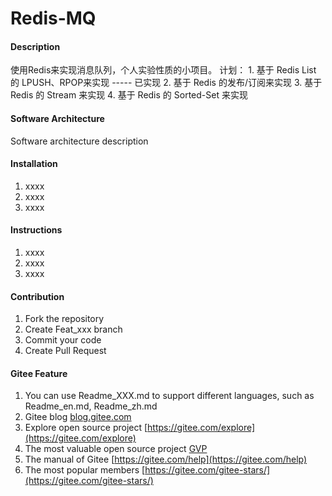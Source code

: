 # Redis-MQ

#### Description
使用Redis来实现消息队列，个人实验性质的小项目。
计划：
    1. 基于 Redis List 的 LPUSH、RPOP来实现  ----- 已实现
    2. 基于 Redis 的发布/订阅来实现 
    3. 基于 Redis 的 Stream 来实现
    4. 基于 Redis 的 Sorted-Set 来实现

#### Software Architecture
Software architecture description

#### Installation

1.  xxxx
2.  xxxx
3.  xxxx

#### Instructions

1.  xxxx
2.  xxxx
3.  xxxx

#### Contribution

1.  Fork the repository
2.  Create Feat_xxx branch
3.  Commit your code
4.  Create Pull Request


#### Gitee Feature

1.  You can use Readme\_XXX.md to support different languages, such as Readme\_en.md, Readme\_zh.md
2.  Gitee blog [blog.gitee.com](https://blog.gitee.com)
3.  Explore open source project [https://gitee.com/explore](https://gitee.com/explore)
4.  The most valuable open source project [GVP](https://gitee.com/gvp)
5.  The manual of Gitee [https://gitee.com/help](https://gitee.com/help)
6.  The most popular members  [https://gitee.com/gitee-stars/](https://gitee.com/gitee-stars/)
